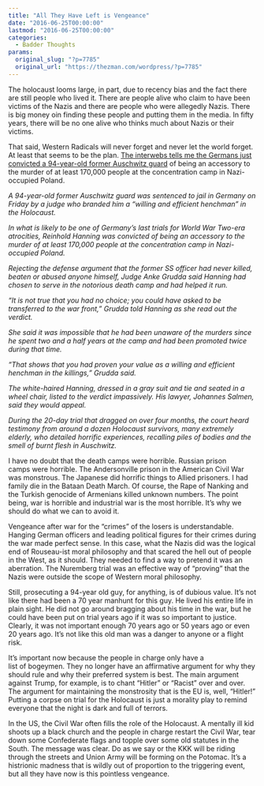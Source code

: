 ```yaml
---
title: "All They Have Left is Vengeance"
date: "2016-06-25T00:00:00"
lastmod: "2016-06-25T00:00:00"
categories:
  - Badder Thoughts
params:
  original_slug: "?p=7785"
  original_url: "https://thezman.com/wordpress/?p=7785"
---
```


The holocaust looms large, in part, due to recency bias and the fact
there are still people who lived it. There are people alive who claim to
have been victims of the Nazis and there are people who were allegedly
Nazis. There is big money oin finding these people and putting them in
the media. In fifty years, there will be no one alive who thinks much
about Nazis or their victims.

That said, Western Radicals will never forget and never let the world
forget. At least that seems to be the plan. <a
href="https://ca.news.yahoo.com/ex-auschwitz-guard-convicted-german-trial-judge-121738359.html"
rel="noopener" target="_blank">The interwebs tells me the Germans just
convicted a 94-year-old former Auschwitz guard</a> of being an accessory
to the murder of at least 170,000 people at the concentration camp in
Nazi-occupied Poland.

*A 94-year-old former Auschwitz guard was sentenced to jail in Germany
on Friday by a judge who branded him a “willing and efficient henchman”
in the Holocaust.*

*In what is likely to be one of Germany’s last trials for World War
Two-era atrocities, Reinhold Hanning was convicted of being an accessory
to the murder of at least 170,000 people at the concentration camp in
Nazi-occupied Poland.*

*Rejecting the defense argument that the former SS officer had never
killed, beaten or abused anyone himself, Judge Anke Grudda said Hanning
had chosen to serve in the notorious death camp and had helped it run.*

*“It is not true that you had no choice; you could have asked to be
transferred to the war front,” Grudda told Hanning as she read out the
verdict.*

*She said it was impossible that he had been unaware of the murders
since he spent two and a half years at the camp and had been promoted
twice during that time.*

*“That shows that you had proven your value as a willing and efficient
henchman in the killings,” Grudda said.*

*The white-haired Hanning, dressed in a gray suit and tie and seated in
a wheel chair, listed to the verdict impassively. His lawyer, Johannes
Salmen, said they would appeal.*

*During the 20-day trial that dragged on over four months, the court
heard testimony from around a dozen Holocaust survivors, many extremely
elderly, who detailed horrific experiences, recalling piles of bodies
and the smell of burnt flesh in Auschwitz.*

I have no doubt that the death camps were horrible. Russian prison
camps were horrible. The Andersonville prison in the American Civil War
was monstrous. The Japanese did horrific things to Allied prisoners. I
had family die in the Bataan Death March. Of course, the Rape of Nanking
and the Turkish genocide of Armenians killed unknown numbers. The point
being, war is horrible and industrial war is the most horrible. It’s why
we should do what we can to avoid it.

Vengeance after war for the “crimes” of the losers is understandable.
Hanging German officers and leading political figures for their crimes
during the war made perfect sense. In this case, what the Nazis did was
the logical end of Rouseau-ist moral philosophy and that scared the hell
out of people in the West, as it should. They needed to find a way to
pretend it was an aberration. The Nuremberg trial was an effective way
of “proving” that the Nazis were outside the scope of Western moral
philosophy.

Still, prosecuting a 94-year old guy, for anything, is of dubious value.
It’s not like there had been a 70 year manhunt for this guy. He lived
his entire life in plain sight. He did not go around bragging about his
time in the war, but he could have been put on trial years ago if it was
so important to justice. Clearly, it was not important enough 70 years
ago or 50 years ago or even 20 years ago. It’s not like this old man was
a danger to anyone or a flight risk.

It’s important now because the people in charge only have a
list of bogeymen. They no longer have an affirmative argument for why
they should rule and why their preferred system is best. The main
argument against Trump, for example, is to chant “Hitler” or “Racist”
over and over. The argument for maintaining the monstrosity that is the
EU is, well, “Hitler!” Putting a corpse on trial for the Holocaust is
just a morality play to remind everyone that the night is dark and full
of terrors.

In the US, the Civil War often fills the role of the Holocaust. A
mentally ill kid shoots up a black church and the people in charge
restart the Civil War, tear down some Confederate flags and topple over
some old statutes in the South. The message was clear. Do as we say or
the KKK will be riding through the streets and Union Army will be
forming on the Potomac. It’s a histrionic madness that is wildly out of
proportion to the triggering event, but all they have now is this
pointless vengeance.
